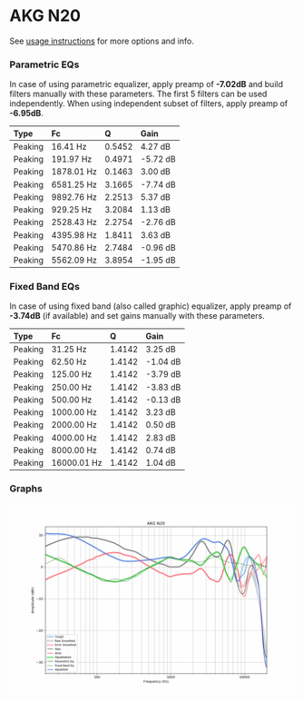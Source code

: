 # AKG N20
See [usage instructions](https://github.com/jaakkopasanen/AutoEq#usage) for more options and info.

### Parametric EQs
In case of using parametric equalizer, apply preamp of **-7.02dB** and build filters manually
with these parameters. The first 5 filters can be used independently.
When using independent subset of filters, apply preamp of **-6.95dB**.

| Type    | Fc         |      Q | Gain     |
|:--------|:-----------|:-------|:---------|
| Peaking | 16.41 Hz   | 0.5452 | 4.27 dB  |
| Peaking | 191.97 Hz  | 0.4971 | -5.72 dB |
| Peaking | 1878.01 Hz | 0.1463 | 3.00 dB  |
| Peaking | 6581.25 Hz | 3.1665 | -7.74 dB |
| Peaking | 9892.76 Hz | 2.2513 | 5.37 dB  |
| Peaking | 929.25 Hz  | 3.2084 | 1.13 dB  |
| Peaking | 2528.43 Hz | 2.2754 | -2.76 dB |
| Peaking | 4395.98 Hz | 1.8411 | 3.63 dB  |
| Peaking | 5470.86 Hz | 2.7484 | -0.96 dB |
| Peaking | 5562.09 Hz | 3.8954 | -1.95 dB |

### Fixed Band EQs
In case of using fixed band (also called graphic) equalizer, apply preamp of **-3.74dB**
(if available) and set gains manually with these parameters.

| Type    | Fc          |      Q | Gain     |
|:--------|:------------|:-------|:---------|
| Peaking | 31.25 Hz    | 1.4142 | 3.25 dB  |
| Peaking | 62.50 Hz    | 1.4142 | -1.04 dB |
| Peaking | 125.00 Hz   | 1.4142 | -3.79 dB |
| Peaking | 250.00 Hz   | 1.4142 | -3.83 dB |
| Peaking | 500.00 Hz   | 1.4142 | -0.13 dB |
| Peaking | 1000.00 Hz  | 1.4142 | 3.23 dB  |
| Peaking | 2000.00 Hz  | 1.4142 | 0.50 dB  |
| Peaking | 4000.00 Hz  | 1.4142 | 2.83 dB  |
| Peaking | 8000.00 Hz  | 1.4142 | 0.74 dB  |
| Peaking | 16000.01 Hz | 1.4142 | 1.04 dB  |

### Graphs
![](./AKG%20N20.png)